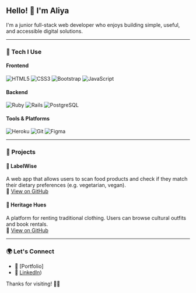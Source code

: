 ## Hello! 👋 I'm Aliya

I'm a junior full-stack web developer who enjoys building simple, useful, and accessible digital solutions.

---
### 🔧 Tech I Use

#### Frontend
![HTML5](https://img.shields.io/badge/HTML5-e34c26?style=for-the-badge&logo=html5&logoColor=white)
![CSS3](https://img.shields.io/badge/CSS3-264de4?style=for-the-badge&logo=css3&logoColor=white)
![Bootstrap](https://img.shields.io/badge/Bootstrap-563d7c?style=for-the-badge&logo=bootstrap&logoColor=white)
![JavaScript](https://img.shields.io/badge/JavaScript-f7df1e?style=for-the-badge&logo=javascript&logoColor=black)

#### Backend
![Ruby](https://img.shields.io/badge/Ruby-red?style=for-the-badge&logo=ruby&logoColor=white)
![Rails](https://img.shields.io/badge/Rails-cc0000?style=for-the-badge&logo=rubyonrails&logoColor=white)
![PostgreSQL](https://img.shields.io/badge/PostgreSQL-316192?style=for-the-badge&logo=postgresql&logoColor=white)

#### Tools & Platforms
![Heroku](https://img.shields.io/badge/Heroku-430098?style=for-the-badge&logo=heroku&logoColor=white)
![Git](https://img.shields.io/badge/Git-F05032?style=for-the-badge&logo=git&logoColor=white)
![Figma](https://img.shields.io/badge/Figma-F24E1E?style=for-the-badge&logo=figma&logoColor=white)

---

### 🚀 Projects

#### 🔖 LabelWise
A web app that allows users to scan food products and check if they match their dietary preferences (e.g. vegetarian, vegan).  
🔗 [View on GitHub](https://github.com/aliyammh/labelwise)

#### 👘 Heritage Hues
A platform for renting traditional clothing. Users can browse cultural outfits and book rentals.  
🔗 [View on GitHub](https://github.com/aliyammh/heritage_hues )

---

### 🌍 Let's Connect

- 📎 [Portfolio]
- 💼 [LinkedIn](https://www.linkedin.com/in/aliya-memah-ba11a3225/))

Thanks for visiting! 👩‍💻

